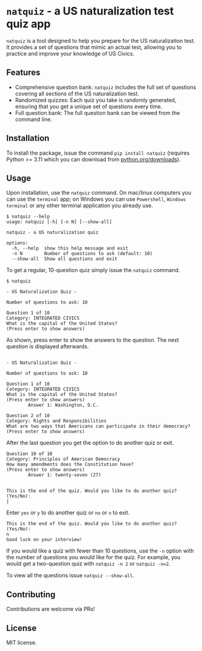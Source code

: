 # `natquiz` - a US naturalization test quiz app

`natquiz` is a tool designed to help you prepare for the US naturalization test. It provides a set of questions that mimic an actual test, allowing you to practice and improve your knowledge of US Civics.

## Features

- Comprehensive question bank: `natquiz` includes the full set of questions covering all sections of the US naturalization test.
- Randomized quizzes: Each quiz you take is randomly generated, ensuring that you get a unique set of questions every time.
- Full question bank: The full question bank can be viewed from the command line.

## Installation

To install the package, issue the command `pip install natquiz` (requires Python >= 3.11 which you can download from [python.org/downloads](https://www.python.org/downloads/)).

## Usage

Upon installation, use the `natquiz` command. On mac/linux computers you can use the `terminal` app; on Windows you can use `Powershell`, `Windows terminal` or any other terminal application you already use.

```shell
$ natquiz --help
usage: natquiz [-h] [-n N] [--show-all]

natquiz - a US naturalization quiz

options:
  -h, --help  show this help message and exit
  -n N        Number of questions to ask (default: 10)
  --show-all  Show all questions and exit
```

To get a regular, 10-question quiz simply issue the `natquiz` command.
```shell
$ natquiz

- US Naturalization Quiz -    

Number of questions to ask: 10

Question 1 of 10
Category: INTEGRATED CIVICS
What is the capital of the United States?
(Press enter to show answers)
```

As shown, press enter to show the answers to the question. The next question is displayed afterwards.
```shell

- US Naturalization Quiz -    

Number of questions to ask: 10

Question 1 of 10
Category: INTEGRATED CIVICS
What is the capital of the United States?
(Press enter to show answers)
        Answer 1: Washington, D.C.

Question 2 of 10
Category: Rights and Responsibilities
What are two ways that Americans can participate in their democracy?
(Press enter to show answers)
```

After the last question you get the option to do another quiz or exit.
```shell
Question 10 of 10
Category: Principles of American Democracy
How many amendments does the Constitution have?
(Press enter to show answers)
        Answer 1: twenty-seven (27)


This is the end of the quiz. Would you like to do another quiz? (Yes/No):
|
```

Enter `yes` or `y` to do another quiz or `no` or `n` to exit.

```shell
This is the end of the quiz. Would you like to do another quiz? (Yes/No):
n
Good luck on your interview!
```

If you would like a quiz with fewer than 10 questions, use the `-n` option with the number of questions you would like for the quiz. For example, you would get a two-question quiz with `natquiz -n 2` or `natquiz -n=2`.

To view all the questions issue `natquiz --show-all`.

## Contributing

Contributions are welcome via PRs!

## License

MIT license.
